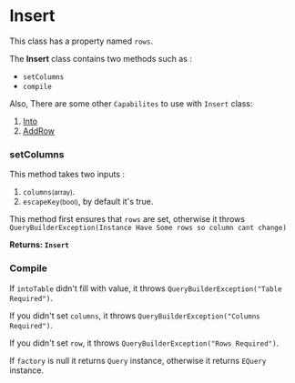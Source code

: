 # Insert
This class has a property named `rows`.

The <b>Insert</b> class contains two methods such as :

- `setColumns`
- `compile`

Also, There are some other `Capabilites` to use with `Insert` class:

1. [Into]()
2. [AddRow]()

### setColumns

This method takes two inputs :

1. `columns`<small>(array)</small>.
2. `escapeKey`<small>(bool)</small>, by default it's true.

This method first ensures that `rows` are set, otherwise it throws `QueryBuilderException(Instance Have Some rows so column cant change)`

**Returns: `Insert`**

### Compile

If `intoTable` didn't fill with value, it throws `QueryBuilderException("Table Required")`.

If you didn't set `columns`, it throws `QueryBuilderException("Columns Required")`.

If you didn't set `row`, it throws `QueryBuilderException("Rows Required")`.

If `factory` is null it returns `Query` instance, otherwise it returns `EQuery` instance.
